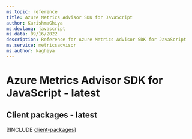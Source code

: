 ```yaml
---
ms.topic: reference
title: Azure Metrics Advisor SDK for JavaScript
author: KarishmaGhiya
ms.devlang: javascript
ms.data: 09/16/2022
description: Reference for Azure Metrics Advisor SDK for JavaScript
ms.service: metricsadvisor
ms.author: kaghiya
---
```

# Azure Metrics Advisor SDK for JavaScript - latest

## Client packages - latest
[!INCLUDE [client-packages](metrics-advisor-client-index.md)]